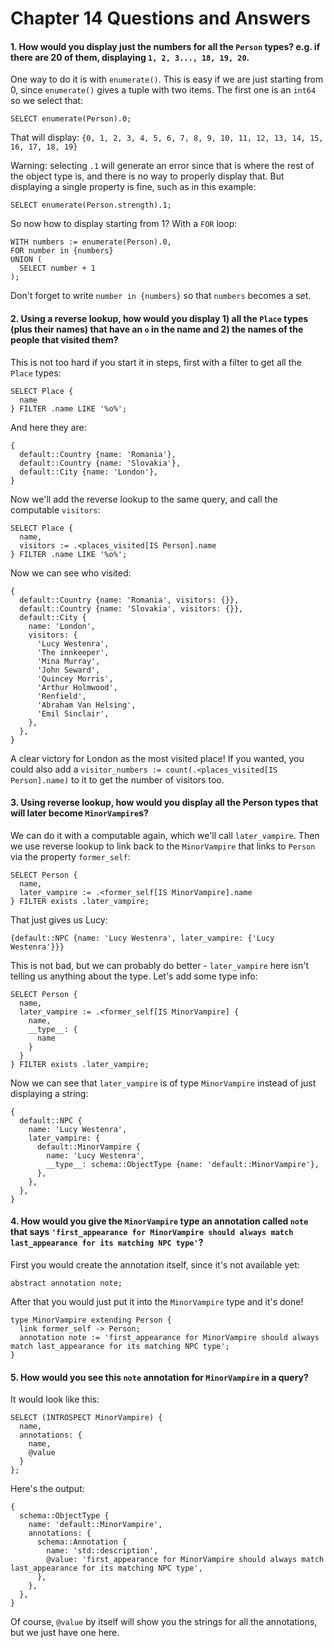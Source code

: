 # Chapter 14 Questions and Answers

#### 1. How would you display just the numbers for all the `Person` types? e.g. if there are 20 of them, displaying `1, 2, 3..., 18, 19, 20`.

One way to do it is with `enumerate()`. This is easy if we are just starting from 0, since `enumerate()` gives a tuple with two items. The first one is an `int64` so we select that:

```edgeql
SELECT enumerate(Person).0;
```

That will display: `{0, 1, 2, 3, 4, 5, 6, 7, 8, 9, 10, 11, 12, 13, 14, 15, 16, 17, 18, 19}`

Warning: selecting `.1` will generate an error since that is where the rest of the object type is, and there is no way to properly display that. But displaying a single property is fine, such as in this example:

```edgeql
SELECT enumerate(Person.strength).1;
```

So now how to display starting from 1? With a `FOR` loop:

```edgeql
WITH numbers := enumerate(Person).0,
FOR number in {numbers}
UNION (
  SELECT number + 1
);
```

Don't forget to write `number in {numbers}` so that `numbers` becomes a set.

#### 2. Using a reverse lookup, how would you display 1) all the `Place` types (plus their names) that have an `o` in the name and 2) the names of the people that visited them?

This is not too hard if you start it in steps, first with a filter to get all the `Place` types:

```edgeql
SELECT Place {
  name
} FILTER .name LIKE '%o%';
```

And here they are:

```edgeql
{
  default::Country {name: 'Romania'},
  default::Country {name: 'Slovakia'},
  default::City {name: 'London'},
}
```

Now we'll add the reverse lookup to the same query, and call the computable `visitors`:

```edgeql
SELECT Place {
  name,
  visitors := .<places_visited[IS Person].name
} FILTER .name LIKE '%o%';
```

Now we can see who visited:

```
{
  default::Country {name: 'Romania', visitors: {}},
  default::Country {name: 'Slovakia', visitors: {}},
  default::City {
    name: 'London',
    visitors: {
      'Lucy Westenra',
      'The innkeeper',
      'Mina Murray',
      'John Seward',
      'Quincey Morris',
      'Arthur Holmwood',
      'Renfield',
      'Abraham Van Helsing',
      'Emil Sinclair',
    },
  },
}
```

A clear victory for London as the most visited place! If you wanted, you could also add a `visitor_numbers := count(.<places_visited[IS Person].name)` to it to get the number of visitors too.

#### 3. Using reverse lookup, how would you display all the Person types that will later become `MinorVampire`s?

We can do it with a computable again, which we'll call `later_vampire`. Then we use reverse lookup to link back to the `MinorVampire` that links to `Person` via the property `former_self`:

```edgeql
SELECT Person {
  name,
  later_vampire := .<former_self[IS MinorVampire].name
} FILTER exists .later_vampire;
```

That just gives us Lucy:

`{default::NPC {name: 'Lucy Westenra', later_vampire: {'Lucy Westenra'}}}`

This is not bad, but we can probably do better - `later_vampire` here isn't telling us anything about the type. Let's add some type info:

```edgeql
SELECT Person {
  name,
  later_vampire := .<former_self[IS MinorVampire] {
    name,
    __type__: {
      name
    }
  }
} FILTER exists .later_vampire;
```

Now we can see that `later_vampire` is of type `MinorVampire` instead of just displaying a string:

```
{
  default::NPC {
    name: 'Lucy Westenra',
    later_vampire: {
      default::MinorVampire {
        name: 'Lucy Westenra',
        __type__: schema::ObjectType {name: 'default::MinorVampire'},
      },
    },
  },
}
```

#### 4. How would you give the `MinorVampire` type an annotation called `note` that says `'first_appearance for MinorVampire should always match last_appearance for its matching NPC type'`?

First you would create the annotation itself, since it's not available yet:

```sdl
abstract annotation note;
```

After that you would just put it into the `MinorVampire` type and it's done!

```sdl
type MinorVampire extending Person {
  link former_self -> Person;
  annotation note := 'first_appearance for MinorVampire should always match last_appearance for its matching NPC type';
}
```

#### 5. How would you see this `note` annotation for `MinorVampire` in a query?

It would look like this:

```edgeql
SELECT (INTROSPECT MinorVampire) {
  name,
  annotations: {
    name,
    @value
  }
};
```

Here's the output:

```
{
  schema::ObjectType {
    name: 'default::MinorVampire',
    annotations: {
      schema::Annotation {
        name: 'std::description',
        @value: 'first_appearance for MinorVampire should always match last_appearance for its matching NPC type',
      },
    },
  },
}
```

Of course, `@value` by itself will show you the strings for all the annotations, but we just have one here.
